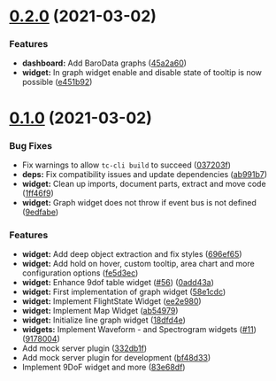 # [0.2.0](https://github.com/TelestionTeam/telestion-rocketsound-psc/compare/v0.1.0...v0.2.0) (2021-03-02)


### Features

* **dashboard:** Add BaroData graphs ([45a2a60](https://github.com/TelestionTeam/telestion-rocketsound-psc/commit/45a2a6017c4d7beb043c02dc0ee9036caffe5954))
* **widget:** In graph widget enable and disable state of tooltip is now possible ([e451b92](https://github.com/TelestionTeam/telestion-rocketsound-psc/commit/e451b929297979cc9fa30fde23229d3fa65c512e))



# [0.1.0](https://github.com/TelestionTeam/telestion-rocketsound-psc/compare/bf48d3371770e24e7dd04b0027f03307f0303c19...v0.1.0) (2021-03-02)


### Bug Fixes

* Fix warnings to allow `tc-cli build` to succeed ([037203f](https://github.com/TelestionTeam/telestion-rocketsound-psc/commit/037203ff122dede776410a5425492ba2c10ba0a4))
* **deps:** Fix compatibility issues and update dependencies ([ab991b7](https://github.com/TelestionTeam/telestion-rocketsound-psc/commit/ab991b793e18b7957fd04b5ecfb72390fd1d1ad1))
* **widget:** Clean up imports, document parts, extract and move code ([1ff46f9](https://github.com/TelestionTeam/telestion-rocketsound-psc/commit/1ff46f9a4519f63b14fb6d92b6d994277f8e7aac))
* **widget:** Graph widget does not throw if event bus is not defined ([9edfabe](https://github.com/TelestionTeam/telestion-rocketsound-psc/commit/9edfabe4dccd7a21d58d67dbd8f24ae6f910542d))


### Features

* **widget:** Add deep object extraction and fix styles ([696ef65](https://github.com/TelestionTeam/telestion-rocketsound-psc/commit/696ef65da39fea9d4a3d932540e8c7b4841e58de))
* **widget:** Add hold on hover, custom tooltip, area chart and more configuration options ([fe5d3ec](https://github.com/TelestionTeam/telestion-rocketsound-psc/commit/fe5d3ecb93c0f5182ad6b7d1f841bd1071296212))
* **widget:** Enhance 9dof table widget ([#56](https://github.com/TelestionTeam/telestion-rocketsound-psc/issues/56)) ([0add43a](https://github.com/TelestionTeam/telestion-rocketsound-psc/commit/0add43ad6bd4ec78b86bffc2c2644d725e9a0606))
* **widget:** First implementation of graph widget ([58e1cdc](https://github.com/TelestionTeam/telestion-rocketsound-psc/commit/58e1cdca0ae6505d1655daf7fdcfb0a16c768b16))
* **widget:** Implement FlightState Widget ([ee2e980](https://github.com/TelestionTeam/telestion-rocketsound-psc/commit/ee2e980cb09b2f82cf604ddf052b722e8ddabd00))
* **widget:** Implement Map Widget ([ab54979](https://github.com/TelestionTeam/telestion-rocketsound-psc/commit/ab54979a927dc182ed4e053f9d2a355d7b3b7811))
* **widget:** Initialize line graph widget ([18dfd4e](https://github.com/TelestionTeam/telestion-rocketsound-psc/commit/18dfd4e5400c897e862a167bd8cda4d48796f815))
* **widgets:** Implement Waveform - and Spectrogram widgets ([#11](https://github.com/TelestionTeam/telestion-rocketsound-psc/issues/11)) ([9178004](https://github.com/TelestionTeam/telestion-rocketsound-psc/commit/9178004263454ee9b27409e29b628e63b9f594fc))
* Add mock server plugin ([332db1f](https://github.com/TelestionTeam/telestion-rocketsound-psc/commit/332db1f8ba261a458d0340a3899091dc1195e18a))
* Add mock server plugin for development ([bf48d33](https://github.com/TelestionTeam/telestion-rocketsound-psc/commit/bf48d3371770e24e7dd04b0027f03307f0303c19))
* Implement 9DoF widget and more ([83e68df](https://github.com/TelestionTeam/telestion-rocketsound-psc/commit/83e68df52b5d2e1eb551867464a491b6ae89b068))



